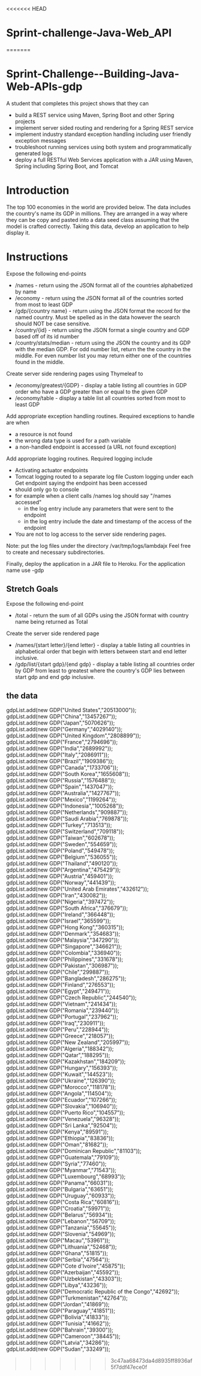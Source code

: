<<<<<<< HEAD
# Sprint-challenge-Java-Web_API
=======
# Sprint-Challenge--Building-Java-Web-APIs-gdp

A student that completes this project shows that they can
* build a REST service using Maven, Spring Boot and other Spring projects
* implement server sided routing and rendering for a Spring REST service
* implement industry standard exception handling including user friendly exception messages
* troubleshoot running services using both system and programmatically generated logs
* deploy a full RESTful Web Services application with a JAR using Maven, Spring including Spring Boot, and Tomcat


# Introduction


The top 100 economies in the world are provided below. The data includes the country's name its GDP in millions. They are arranged in a way where they can be copy and pasted into a data seed class assuming that the model is crafted correctly. Taking this data, develop an application to help display it.


# Instructions


Expose the following end-points
* /names - return using the JSON format all of the countries alphabetized by name
* /economy - return using the JSON format all of the countries sorted from most to least GDP
* /gdp/{country name} - return using the JSON format the record for the named country. Must be spelled as in the data however the search should NOT be case sensitive.
* /country/{id} - return using the JSON format a single country and GDP based off of its id number
* /country/stats/median - return using the JSON the country and its GDP with the median GDP. For odd number list, return the the country in the middle. For even number list you may return either one of the countries found in the middle.

Create server side rendering pages using Thymeleaf to
* /economy/greatest/{GDP} - display a table listing all countries in GDP order who have a GDP greater than or equal to the given GDP
* /economy/table - display a table list all countries sorted from most to least GDP

Add appropriate exception handling routines. Required exceptions to handle are when
* a resource is not found
* the wrong data type is used for a path variable
* a non-handled endpoint is accessed (a URL not found exception)

Add appropriate logging routines. Required logging include
* Activating actuator endpoints
* Tomcat logging routed to a separate log file
Custom logging under each Get endpoint saying the endpoint has been accessed
* should only go to console
* for example when a client calls /names log should say "/names accessed"
  * in the log entry include any parameters that were sent to the endpoint
  * in the log entry include the date and timestamp of the access of the endpoint
* You are not to log access to the server side rendering pages.

Note: put the log files under the directory /var/tmp/logs/lambdajx Feel free to create and necessary subdirectories.

Finally, deploy the application in a JAR file to Heroku. For the application name use <GitHub username>-gdp

## Stretch Goals  

Expose the following end-point  
* /total - return the sum of all GDPs using the JSON format with country name being returned as Total

Create the server side rendered page 
* /names/{start letter}/{end letter} - display a table listing all countries in alphabetical order that begin with letters between start and end letter inclusive.
* /gdp/list/{start gdp}/{end gdp} - display a table listing all countries order by GDP from least to greatest where the country's GDP lies between start gdp and end gdp inclusive.


## the data

gdpList.add(new GDP("United States","20513000"));  
gdpList.add(new GDP("China","13457267"));  
gdpList.add(new GDP("Japan","5070626"));  
gdpList.add(new GDP("Germany","4029140"));  
gdpList.add(new GDP("United Kingdom","2808899"));  
gdpList.add(new GDP("France","2794696"));  
gdpList.add(new GDP("India","2689992"));  
gdpList.add(new GDP("Italy","2086911"));  
gdpList.add(new GDP("Brazil","1909386"));  
gdpList.add(new GDP("Canada","1733706"));  
gdpList.add(new GDP("South Korea","1655608"));  
gdpList.add(new GDP("Russia","1576488"));  
gdpList.add(new GDP("Spain","1437047"));  
gdpList.add(new GDP("Australia","1427767"));  
gdpList.add(new GDP("Mexico","1199264"));  
gdpList.add(new GDP("Indonesia","1005268"));  
gdpList.add(new GDP("Netherlands","909887"));  
gdpList.add(new GDP("Saudi Arabia","769878"));  
gdpList.add(new GDP("Turkey","713513"));  
gdpList.add(new GDP("Switzerland","709118"));  
gdpList.add(new GDP("Taiwan","602678"));  
gdpList.add(new GDP("Sweden","554659"));  
gdpList.add(new GDP("Poland","549478"));  
gdpList.add(new GDP("Belgium","536055"));  
gdpList.add(new GDP("Thailand","490120"));  
gdpList.add(new GDP("Argentina","475429"));  
gdpList.add(new GDP("Austria","459401"));  
gdpList.add(new GDP("Norway","441439"));  
gdpList.add(new GDP("United Arab Emirates","432612"));  
gdpList.add(new GDP("Iran","430082"));  
gdpList.add(new GDP("Nigeria","397472"));  
gdpList.add(new GDP("South Africa","376679"));  
gdpList.add(new GDP("Ireland","366448"));  
gdpList.add(new GDP("Israel","365599"));  
gdpList.add(new GDP("Hong Kong","360315"));  
gdpList.add(new GDP("Denmark","354683"));  
gdpList.add(new GDP("Malaysia","347290"));  
gdpList.add(new GDP("Singapore","346621"));  
gdpList.add(new GDP("Colombia","336940"));  
gdpList.add(new GDP("Philippines","331678"));  
gdpList.add(new GDP("Pakistan","306987"));  
gdpList.add(new GDP("Chile","299887"));  
gdpList.add(new GDP("Bangladesh","286275"));  
gdpList.add(new GDP("Finland","276553"));  
gdpList.add(new GDP("Egypt","249471"));  
gdpList.add(new GDP("Czech Republic","244540"));  
gdpList.add(new GDP("Vietnam","241434"));  
gdpList.add(new GDP("Romania","239440"));  
gdpList.add(new GDP("Portugal","237962"));  
gdpList.add(new GDP("Iraq","230911"));  
gdpList.add(new GDP("Peru","228944"));  
gdpList.add(new GDP("Greece","218057"));  
gdpList.add(new GDP("New Zealand","205997"));  
gdpList.add(new GDP("Algeria","188342"));  
gdpList.add(new GDP("Qatar","188295"));  
gdpList.add(new GDP("Kazakhstan","184209"));  
gdpList.add(new GDP("Hungary","156393"));  
gdpList.add(new GDP("Kuwait","144523"));  
gdpList.add(new GDP("Ukraine","126390"));  
gdpList.add(new GDP("Morocco","118178"));  
gdpList.add(new GDP("Angola","114504"));  
gdpList.add(new GDP("Ecuador","107266"));  
gdpList.add(new GDP("Slovakia","106940"));  
gdpList.add(new GDP("Puerto Rico","104557"));  
gdpList.add(new GDP("Venezuela","96328"));  
gdpList.add(new GDP("Sri Lanka","92504"));  
gdpList.add(new GDP("Kenya","89591"));  
gdpList.add(new GDP("Ethiopia","83836"));  
gdpList.add(new GDP("Oman","81682"));  
gdpList.add(new GDP("Dominican Republic","81103"));  
gdpList.add(new GDP("Guatemala","79109"));  
gdpList.add(new GDP("Syria","77460"));  
gdpList.add(new GDP("Myanmar","71543"));  
gdpList.add(new GDP("Luxembourg","68993"));  
gdpList.add(new GDP("Panama","66031"));  
gdpList.add(new GDP("Bulgaria","63651"));  
gdpList.add(new GDP("Uruguay","60933"));  
gdpList.add(new GDP("Costa Rica","60816"));  
gdpList.add(new GDP("Croatia","59971"));  
gdpList.add(new GDP("Belarus","56934"));  
gdpList.add(new GDP("Lebanon","56709"));  
gdpList.add(new GDP("Tanzania","55645"));  
gdpList.add(new GDP("Slovenia","54969"));  
gdpList.add(new GDP("Macau","53961"));  
gdpList.add(new GDP("Lithuania","52468"));  
gdpList.add(new GDP("Ghana","51815"));  
gdpList.add(new GDP("Serbia","47564"));  
gdpList.add(new GDP("Cote d'Ivoire","45875"));  
gdpList.add(new GDP("Azerbaijan","45592"));  
gdpList.add(new GDP("Uzbekistan","43303"));  
gdpList.add(new GDP("Libya","43236"));  
gdpList.add(new GDP("Democratic Republic of the Congo","42692"));  
gdpList.add(new GDP("Turkmenistan","42764"));  
gdpList.add(new GDP("Jordan","41869"));  
gdpList.add(new GDP("Paraguay","41851"));  
gdpList.add(new GDP("Bolivia","41833"));  
gdpList.add(new GDP("Tunisia","41662"));  
gdpList.add(new GDP("Bahrain","39300"));  
gdpList.add(new GDP("Cameroon","38445"));  
gdpList.add(new GDP("Latvia","34286"));  
gdpList.add(new GDP("Sudan","33249"));  
>>>>>>> 3c47aa68473da4d8935ff8936af5f7ddf47ece0f
